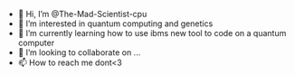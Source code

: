 - 👋 Hi, I’m @The-Mad-Scientist-cpu
- 👀 I’m interested in quantum computing and genetics
- 🌱 I’m currently learning how to use ibms new tool to code on a quantum computer
- 💞️ I’m looking to collaborate on ...
- 📫 How to reach me dont<3

<!---
The-Mad-Scientist-cpu/The-Mad-Scientist-cpu is a ✨ special ✨ repository because its `README.md` (this file) appears on your GitHub profile.
You can click the Preview link to take a look at your changes.
--->
